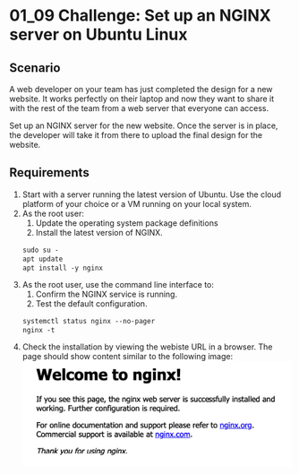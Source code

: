 # 01_09 Challenge: Set up an NGINX server on Ubuntu Linux

## Scenario
A web developer on your team has just completed the design for a new website.  It works perfectly on their laptop and now they want to share it with the rest of the team from a web server that everyone can access.

Set up an NGINX server for the new website.  Once the server is in place, the developer will take it from there to upload the final design for the website.

## Requirements
1. Start with a server running the latest version of Ubuntu.  Use the cloud platform of your choice or a VM running on your local system.
1. As the root user:
    1. Update the operating system package definitions
    1. Install the latest version of NGINX.
    ```
    sudo su -
    apt update
    apt install -y nginx
    ```
1. As the root user, use the command line interface to:
    1. Confirm the NGINX service is running.
    1. Test the default configuration.
    ```
    systemctl status nginx --no-pager
    nginx -t
    ```
1. Check the installation by viewing the webiste URL in a browser.  The page should show content similar to the following image:
![Welcome to NGINX](./welcome-to-nginx.png)

